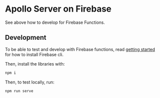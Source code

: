 # Apollo Server on Firebase

See above how to develop for Firebase Functions.

## Development

To be able to test and develop with Firebase functions, read [getting started](https://firebase.google.com/docs/functions/get-started#set-up-node.js-and-the-firebase-cli )
for how to install Firebase cli.

Then, install the libraries with:

```bash
npm i
```

Then, to test locally, run:

```bash
npm run serve
```
